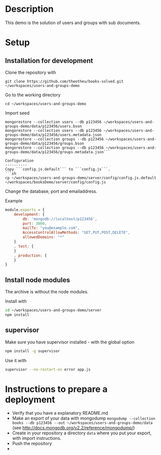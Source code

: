 Description
===========
This demo is the solution of users and groups with sub documents.


Setup
=====
Installation for development
----------------------------

Clone the repository with
```
git clone https://github.com/theotheu/books-solved.git ~/workspaces/users-and-groups-demo
```

Go to the working directory
```
cd ~/workspaces/users-and-groups-demo
```

Import seed
```
mongorestore --collection users --db p123456 ~/workspaces/users-and-groups-demo/data/p123456/users.bson
mongorestore --collection users --db p123456 ~/workspaces/users-and-groups-demo/data/p123456/users.metadata.json
mongorestore --collection groups --db p123456 ~/workspaces/users-and-groups-demo/data/p123456/groups.bson
mongorestore --collection groups --db p123456 ~/workspaces/users-and-groups-demo/data/p123456/groups.metadata.json```

Configuration
----------
Copy ```config.js.default``` to ```config.js```.
```sh
cp ~/workspaces/users-and-groups-demo/server/config/config.js.default ~/workspaces/booksDemo/server/config/config.js
```

Change the database, port and emailaddress.

Example
```javascript
module.exports = {
    development: {
        db: 'mongodb://localhost/p123456',
        port: 3000,
        mailTo: "you@example.com",
        AccessControlAllowMethods: "GET,PUT,POST,DELETE",
        allowedDomains: "*"
    }
    , test: {
    }
    , production: {
    }
}
```

Install node modules
----------
The archive is without the node modules.

Install with
```sh
cd ~/workspaces/users-and-groups-demo/server
npm install
```

supervisor
----------
Make sure you have supervisor installed - with the global option

```sh
npm install -g supervisor
```

Use it with
```sh
supervisor --no-restart-on error app.js
```

Instructions to prepare a deployment
===================================

* Verify that you have a explanatory README.md
* Make an export of your data with mongodump ```mongodump --collection books --db p123456 --out ~/workspaces/users-and-groups-demo/data``` (see http://docs.mongodb.org/v2.2/reference/mongodump/)
* Create in your repository a directory ```data``` where you put your export, with import instructions.
* Push the repository
*

